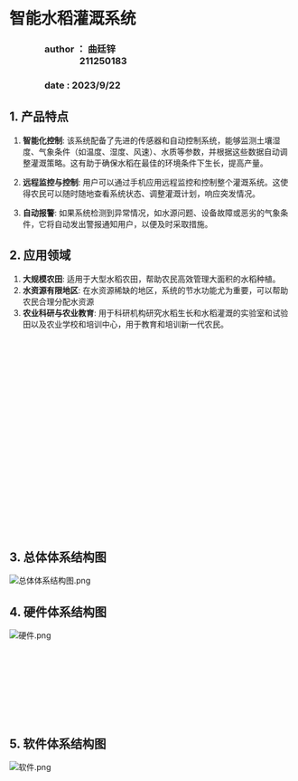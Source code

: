 # 智能水稻灌溉系统
### &nbsp;&nbsp;&nbsp;&nbsp;&nbsp;&nbsp;&nbsp;&nbsp;&nbsp;&nbsp;&nbsp;&nbsp;&nbsp;&nbsp;&nbsp;&nbsp;author ： 曲廷锌 <br>   &nbsp;&nbsp;&nbsp;&nbsp;&nbsp;&nbsp;&nbsp;&nbsp;&nbsp;&nbsp;&nbsp;&nbsp;&nbsp;&nbsp;&nbsp;&nbsp;&nbsp;&nbsp;&nbsp;&nbsp;&nbsp;&nbsp;&nbsp;&nbsp;&nbsp;&nbsp;&nbsp;&nbsp;&nbsp;&nbsp;&nbsp;&nbsp;211250183
### &nbsp;&nbsp;&nbsp;&nbsp;&nbsp;&nbsp;&nbsp;&nbsp;&nbsp;&nbsp;&nbsp;&nbsp;&nbsp;&nbsp;&nbsp;&nbsp;date : 2023/9/22

## 1. 产品特点
1) **智能化控制**: 该系统配备了先进的传感器和自动控制系统，能够监测土壤湿度、气象条件（如温度、湿度、风速）、水质等参数，并根据这些数据自动调整灌溉策略。这有助于确保水稻在最佳的环境条件下生长，提高产量。

2) **远程监控与控制**: 用户可以通过手机应用远程监控和控制整个灌溉系统。这使得农民可以随时随地查看系统状态、调整灌溉计划，响应突发情况。

3) **自动报警**: 如果系统检测到异常情况，如水源问题、设备故障或恶劣的气象条件，它将自动发出警报通知用户，以便及时采取措施。

## 2. 应用领域
1) **大规模农田**: 适用于大型水稻农田，帮助农民高效管理大面积的水稻种植。
2) **水资源有限地区**: 在水资源稀缺的地区，系统的节水功能尤为重要，可以帮助农民合理分配水资源
3) **农业科研与农业教育**: 用于科研机构研究水稻生长和水稻灌溉的实验室和试验田以及农业学校和培训中心，用于教育和培训新一代农民。
<br><br><br><br><br><br><br><br><br><br><br><br><br><br><br><br><br><br><br><br><br><br>

## 3. 总体体系结构图
![总体体系结构图.png](https://img1.imgtp.com/2023/09/22/3E3Vtblo.png)
## 4. 硬件体系结构图
![硬件.png](https://img1.imgtp.com/2023/09/22/4qldpXxZ.png)
<br><br><br><br><br><br><br><br><br>
## 5. 软件体系结构图
![软件.png](https://img1.imgtp.com/2023/09/22/g3CzNtmz.png)